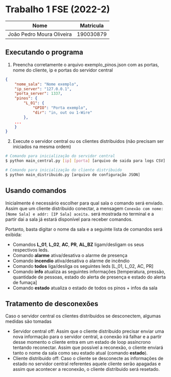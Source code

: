 # Trabalho 1 FSE (2022-2)

|Nome|Matricula|
|:-:|:-:|
|João Pedro Moura Oliveira|190030879|

## Executando o programa

1. Preencha corretamente o arquivo exemplo_pinos.json com as portas, nome do cliente, ip e portas do servidor central

```json
{
    "nome_sala": "Nome exemplo",
    "ip_server": "127.0.0.1",
    "porta_server": 1337,
    "pinos": {
        "L_01": {
            "GPIO": "Porta exemplo",
            "dir": "in, out ou 1-Wire"
        },
    ...
    }
}
```

2. Execute o servidor central ou os clientes distribuidos (não precisam ser iniciados na mesma ordem)

```sh
# Comando para inicialização do servidor central
$ python main_central.py [ip] [porta] [arquivo de saida para logs CSV]

# Comando para inicialização do cliente distribuido
$ python main_distribuido.py [arquivo de configuração JSON]
```

## Usando comandos

Inicialmente é necessário escolher para qual sala o comando será enviado. Assim que um cliente distribuido conectar, a mensagem 
`Conexão com nome: [Nome Sala] e addr: [IP Sala] aceita.` será mostrada no terminal e a partir dai a sala já estará disponível 
para receber comandos.

Portanto, basta digitar o nome da sala e a seguinte lista de comandos será exibida:
- Comandos **L_01**, **L_02**, **AC**, **PR**, **AL_BZ** ligam/desligam os seus respectivos leds.
- Comando **alarme** ativa/desativa o alarme de presença
- Comando **incendio** ativa/desativa o alarme de incêndio
- Comando **todos** liga/desliga os seguintes leds [L_01, L_02, AC, PR]
- Comando **info** atualiza as seguintes informações [temperatura, pressão, quantidade de pessoas, estado do alerta de presença e estado do alerta de fumaça]
- Comando **estado** atualiza o estado de todos os pinos + infos da sala

## Tratamento de desconexões

Caso o servidor central os clientes distribuidos se desconectem, algumas medidas são tomadas
- Servidor central off: Assim que o cliente distribuido precisar enviar uma nova informação para o servidor central, a conexão irá falhar e a partir desse momento o cliente entra em um estado de loop 
assíncrono tentando reconectar. Assim que possível a reconexão, o cliente enviará tanto o nome da sala como seu estado atual (comando **estado**).
- Cliente distribuido off: Caso o cliente se desconecte as informações de estado no servidor central referentes aquele cliente serão apagadas e assim que
acontecer a reconexão, o cliente distribuido será resetado.
